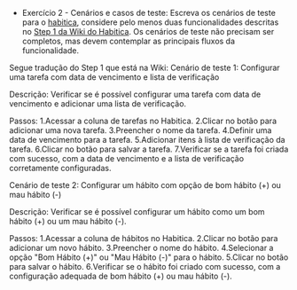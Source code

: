 - Exercício 2 - Cenários e casos de teste:
Escreva os cenários de teste para o [habitica](https://habitica.com/static/home), considere pelo menos duas funcionalidades descritas no [Step 1 da Wiki do Habitica](https://habitica.fandom.com/wiki/Habitica_Wiki). Os cenários de teste não precisam ser completos, mas devem contemplar as principais fluxos da funcionalidade.

Segue tradução do Step 1 que está na Wiki:
Cenário de teste 1: Configurar uma tarefa com data de vencimento e lista de verificação

Descrição: Verificar se é possível configurar uma tarefa com data de vencimento e adicionar uma lista de verificação.

Passos:
1.Acessar a coluna de tarefas no Habitica.
2.Clicar no botão para adicionar uma nova tarefa.
3.Preencher o nome da tarefa.
4.Definir uma data de vencimento para a tarefa.
5.Adicionar itens à lista de verificação da tarefa.
6.Clicar no botão para salvar a tarefa.
7.Verificar se a tarefa foi criada com sucesso, com a data de vencimento e a lista de verificação corretamente configuradas.

Cenário de teste 2: Configurar um hábito com opção de bom hábito (+) ou mau hábito (-)

Descrição: Verificar se é possível configurar um hábito como um bom hábito (+) ou um mau hábito (-).

Passos:
1.Acessar a coluna de hábitos no Habitica.
2.Clicar no botão para adicionar um novo hábito.
3.Preencher o nome do hábito.
4.Selecionar a opção "Bom Hábito (+)" ou "Mau Hábito (-)" para o hábito.
5.Clicar no botão para salvar o hábito.
6.Verificar se o hábito foi criado com sucesso, com a configuração adequada de bom hábito (+) ou mau hábito (-).
